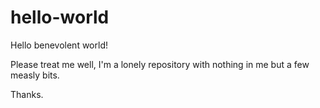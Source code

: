 hello-world
===========

Hello benevolent world!

Please treat me well, I'm a lonely repository with nothing in me but a few measly bits.

Thanks.

